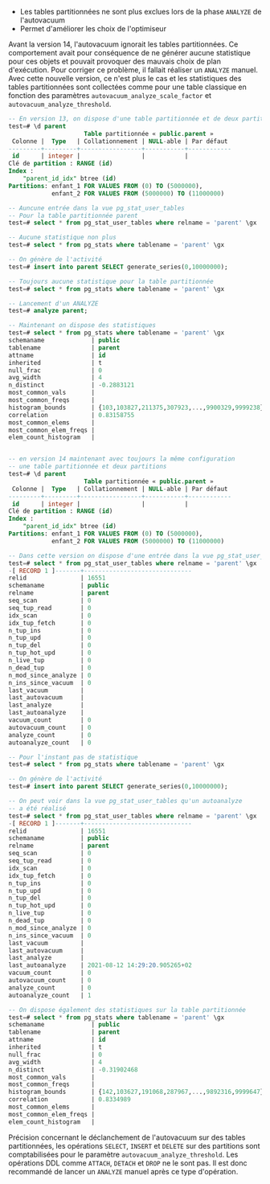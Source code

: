<!--
Les commits sur ce sujet sont :

* https://commitfest.postgresql.org/32/2492/
* https://git.postgresql.org/gitweb/?p=postgresql.git;a=commit;h=0827e8af70f4653ba17ed773f123a60eadd9f9c9

Discussion

* https://gitlab.dalibo.info/formation/workshops/-/issues/110

-->

<div class="slide-content">

* Les tables partitionnées ne sont plus exclues lors de la phase `ANALYZE` de l'autovacuum
* Permet d'améliorer les choix de l'optimiseur

</div>

<div class="notes">

Avant la version 14, l'autovacuum ignorait les tables partitionnées. Ce comportement avait pour conséquence de ne générer aucune statistique pour ces objets et pouvait provoquer des mauvais choix de plan d'exécution.
Pour corriger ce problème, il fallait réaliser un `ANALYZE` manuel. Avec cette nouvelle version, ce n'est plus le cas et les statistiques des tables partitionnées sont collectées comme pour une table classique en 
fonction des paramètres `autovacuum_analyze_scale_factor` et `autovacuum_analyze_threshold`.

```sql
-- En version 13, on dispose d'une table partitionnée et de deux partitions
test=# \d parent
                     Table partitionnée « public.parent »
 Colonne |  Type   | Collationnement | NULL-able | Par défaut 
---------+---------+-----------------+-----------+------------
 id      | integer |                 |           |            
Clé de partition : RANGE (id)
Index :
    "parent_id_idx" btree (id)
Partitions: enfant_1 FOR VALUES FROM (0) TO (5000000),
            enfant_2 FOR VALUES FROM (5000000) TO (11000000)

-- Auncune entrée dans la vue pg_stat_user_tables
-- Pour la table partitionnée parent
test=# select * from pg_stat_user_tables where relname = 'parent' \gx

-- Aucune statistique non plus
test=# select * from pg_stats where tablename = 'parent' \gx

-- On génère de l'activité
test=# insert into parent SELECT generate_series(0,10000000);

-- Toujours aucune statistique pour la table partitionnée
test=# select * from pg_stats where tablename = 'parent' \gx

-- Lancement d'un ANALYZE
test=# analyze parent;

-- Maintenant on dispose des statistiques
test=# select * from pg_stats where tablename = 'parent' \gx
schemaname             | public
tablename              | parent
attname                | id
inherited              | t
null_frac              | 0
avg_width              | 4
n_distinct             | -0.2883121
most_common_vals       | 
most_common_freqs      | 
histogram_bounds       | {103,103827,211375,307923,...,9900329,9999238}
correlation            | 0.83158755
most_common_elems      | 
most_common_elem_freqs | 
elem_count_histogram   | 


-- en version 14 maintenant avec toujours la même configuration
-- une table partitionnée et deux partitions
test=# \d parent
                     Table partitionnée « public.parent »
 Colonne |  Type   | Collationnement | NULL-able | Par défaut 
---------+---------+-----------------+-----------+------------
 id      | integer |                 |           |            
Clé de partition : RANGE (id)
Index :
    "parent_id_idx" btree (id)
Partitions: enfant_1 FOR VALUES FROM (0) TO (5000000),
            enfant_2 FOR VALUES FROM (5000000) TO (11000000)

-- Dans cette version on dispose d'une entrée dans la vue pg_stat_user_tables
test=# select * from pg_stat_user_tables where relname = 'parent' \gx
-[ RECORD 1 ]-------+------------------------------
relid               | 16551
schemaname          | public
relname             | parent
seq_scan            | 0
seq_tup_read        | 0
idx_scan            | 0
idx_tup_fetch       | 0
n_tup_ins           | 0
n_tup_upd           | 0
n_tup_del           | 0
n_tup_hot_upd       | 0
n_live_tup          | 0
n_dead_tup          | 0
n_mod_since_analyze | 0
n_ins_since_vacuum  | 0
last_vacuum         | 
last_autovacuum     | 
last_analyze        | 
last_autoanalyze    | 
vacuum_count        | 0
autovacuum_count    | 0
analyze_count       | 0
autoanalyze_count   | 0

-- Pour l'instant pas de statistique
test=# select * from pg_stats where tablename = 'parent' \gx

-- On génère de l'activité
test=# insert into parent SELECT generate_series(0,10000000);

-- On peut voir dans la vue pg_stat_user_tables qu'un autoanalyze
-- a été réalisé
test=# select * from pg_stat_user_tables where relname = 'parent' \gx
-[ RECORD 1 ]-------+------------------------------
relid               | 16551
schemaname          | public
relname             | parent
seq_scan            | 0
seq_tup_read        | 0
idx_scan            | 0
idx_tup_fetch       | 0
n_tup_ins           | 0
n_tup_upd           | 0
n_tup_del           | 0
n_tup_hot_upd       | 0
n_live_tup          | 0
n_dead_tup          | 0
n_mod_since_analyze | 0
n_ins_since_vacuum  | 0
last_vacuum         | 
last_autovacuum     | 
last_analyze        | 
last_autoanalyze    | 2021-08-12 14:29:20.905265+02
vacuum_count        | 0
autovacuum_count    | 0
analyze_count       | 0
autoanalyze_count   | 1

-- On dispose également des statistiques sur la table partitionnée
test=# select * from pg_stats where tablename = 'parent' \gx
schemaname             | public
tablename              | parent
attname                | id
inherited              | t
null_frac              | 0
avg_width              | 4
n_distinct             | -0.31902468
most_common_vals       | 
most_common_freqs      | 
histogram_bounds       | {142,103627,191068,287967,...,9892316,9999647}
correlation            | 0.8334989
most_common_elems      | 
most_common_elem_freqs | 
elem_count_histogram   | 
```

Précision concernant le déclanchement de l'autovacuum sur des tables partitionnées, les opérations `SELECT`, `INSERT` et `DELETE` sur des partitions sont comptabilisées pour le paramètre `autovacuum_analyze_threshold`. 
Les opérations DDL comme `ATTACH`, `DETACH` et `DROP` ne le sont pas. Il est donc recommandé de lancer un `ANALYZE` manuel après ce type d'opération.

</div>